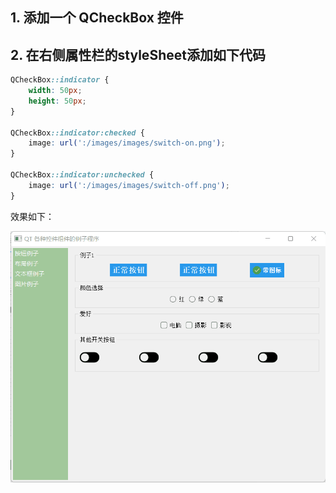 ## 1. 添加一个 QCheckBox 控件

## 2. 在右侧属性栏的styleSheet添加如下代码

```css
QCheckBox::indicator {
	width: 50px;
	height: 50px;
}

QCheckBox::indicator:checked {
	image: url(':/images/images/switch-on.png');
}

QCheckBox::indicator:unchecked {
	image: url(':/images/images/switch-off.png');
}
```

效果如下：

![](./images/switch-button.gif)

